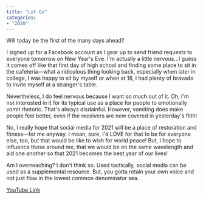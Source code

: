 ```yaml
---
title: "Let Go"
categories:
- "2020"
---
```

Will today be the first of the many days ahead?

I signed up for a Facebook account as I gear up to send friend requests to everyone tomorrow on New Year's Eve. I'm actually a little nervous...I guess it comes off like that first day of high school and finding some place to sit in the cafeteria—what a ridiculous thing looking back, especially when later in college, I was happy to sit by myself or when at 18, I had plenty of bravado to invite myself at a stranger's table.

Nevertheless, I do feel nervous because I want so much out of it. Oh, I'm not interested in it for its typical use as a place for people to emotionally vomit rhetoric. That's always disdainful. However, vomiting does make people feel better, even if the receivers are now covered in yesterday's filth!

No, I really hope that social media for 2021 will be a place of restoration and fitness—for me anyway. I mean, sure, I'd LOVE for that to be for everyone else, too, but that would be like to wish for world peace! But, I hope to influence those around me, that we would be on the same wavelength and aid one another so that 2021 becomes the best year of our lives!

Am I overreaching? I don't think so. Used tactically, social media can be used as a supplemental resource. But, you gotta retain your own voice and not just flow in the lowest common denominator sea.

[YouTube Link](https://www.youtube.com/watch?v=13WAhlE02ew)
